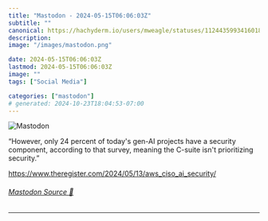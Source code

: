 ```yaml
---
title: "Mastodon - 2024-05-15T06:06:03Z"
subtitle: ""
canonical: https://hachyderm.io/users/mweagle/statuses/112443599341601865
description:
image: "/images/mastodon.png"

date: 2024-05-15T06:06:03Z
lastmod: 2024-05-15T06:06:03Z
image: ""
tags: ["Social Media"]

categories: ["mastodon"]
# generated: 2024-10-23T18:04:53-07:00
---
```

![Mastodon](/images/mastodon.png)

<p>“However, only 24 percent of today&#39;s gen-AI projects have a security component, according to that survey, meaning the C-suite isn&#39;t prioritizing security.”</p><p><a href="https://www.theregister.com/2024/05/13/aws_ciso_ai_security/" target="_blank" rel="nofollow noopener noreferrer" translate="no"><span class="invisible">https://www.</span><span class="ellipsis">theregister.com/2024/05/13/aws</span><span class="invisible">_ciso_ai_security/</span></a></p>


###### [Mastodon Source 🐘](https://hachyderm.io/@mweagle/112443599341601865)

___
